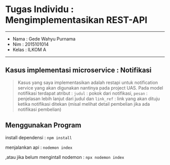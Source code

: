 # Tugas Individu : Mengimplementasikan REST-API
---
* Nama : Gede Wahyu Purnama
* Nim : 2015101014
* Kelas : ILKOM A
---
## Kasus implementasi microservice : **Notifikasi**

>Kasus yang saya implementasikan adalah restapi untuk notification service yang akan digunakan nantinya pada project UAS. Pada model notifikasi terdapat atribut : `judul` : pokok dari notifikasi, `pesan` : penjelasan lebih lanjut dari judul dan `link_ref` : link yang akan dituju ketika notifikasi ditekan (misal melihat detail pembelian jika ada notifikasi pembelian)

## Menggunakan Program

install dependensi : `npm install`

menjalankan api : `nodemon index` 

,atau jika belum mengintall nodemon : `npx nodemon index`

